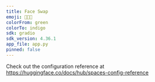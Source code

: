 ```yaml
---
title: Face Swap
emoji: 👩🏻‍🦰
colorFrom: green
colorTo: indigo
sdk: gradio
sdk_version: 4.36.1
app_file: app.py
pinned: false
---
```


Check out the configuration reference at https://huggingface.co/docs/hub/spaces-config-reference